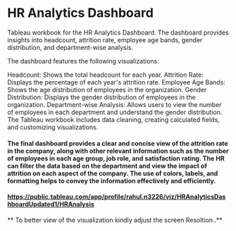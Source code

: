 # HR Analytics Dashboard

Tableau workbook for the HR Analytics Dashboard. The dashboard provides insights into headcount, attrition rate, employee age bands, gender distribution, and department-wise analysis.

The dashboard features the following visualizations:

Headcount: Shows the total headcount for each year.
Attrition Rate: Displays the percentage of each year's attrition rate.
Employee Age Bands: Shows the age distribution of employees in the organization.
Gender Distribution: Displays the gender distribution of employees in the organization.
Department-wise Analysis: Allows users to view the number of employees in each department and understand the gender distribution.
The Tableau workbook includes data cleaning, creating calculated fields, and customizing visualizations.



#### The final dashboard provides a clear and concise view of the attrition rate in the company, along with other relevant information such as the number of employees in each age group, job role, and satisfaction rating. The HR can filter the data based on the department and view the impact of attrition on each aspect of the company. The use of colors, labels, and formatting helps to convey the information effectively and efficiently.

#### https://public.tableau.com/app/profile/rahul.n3226/viz/HRAnalyticsDashboardUpdated1/HRAnalysis
** To better view of the visualization kindly adjust the screen Resoltion..**

